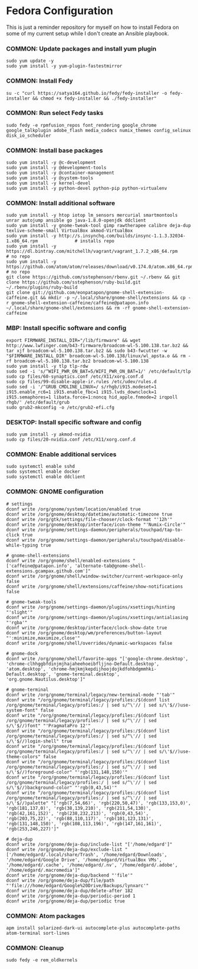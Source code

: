 Fedora Configuration
====================

This is just a reminder repository for myself on how to install Fedora on some of my current setup while I don't create an Ansible playbook.

### COMMON: Update packages and install yum plugin
    sudo yum update -y
    sudo yum install -y yum-plugin-fastestmirror

### COMMON: Install Fedy
    su -c "curl https://satya164.github.io/fedy/fedy-installer -o fedy-installer && chmod +x fedy-installer && ./fedy-installer"

### COMMON: Run select Fedy tasks
    sudo fedy -e rpmfusion_repos font_rendering google_chrome google_talkplugin adobe_flash media_codecs numix_themes config_selinux disk_io_scheduler

### COMMON: Install base packages
    sudo yum install -y @c-development
    sudo yum install -y @development-tools
    sudo yum install -y @container-management
    sudo yum install -y @system-tools
    sudo yum install -y kernel-devel
    sudo yum install -y python-devel python-pip python-virtualenv

### COMMON: Install additional software
    sudo yum install -y htop iotop lm_sensors mercurial smartmontools unrar autojump ansible go java-1.8.0-openjdk ddclient
    sudo yum install -y gnome-tweak-tool gimp rawtherapee calibre deja-dup texlive-scheme-small VirtualBox akmod-VirtualBox
    sudo yum install -y http://s.insynchq.com/builds/insync-1.1.3.32034-1.x86_64.rpm              # installs repo
    sudo yum install -y https://dl.bintray.com/mitchellh/vagrant/vagrant_1.7.2_x86_64.rpm         # no repo
    sudo yum install -y https://github.com/atom/atom/releases/download/v0.174.0/atom.x86_64.rpm   # no repo
    git clone https://github.com/sstephenson/rbenv.git ~/.rbenv && git clone https://github.com/sstephenson/ruby-build.git ~/.rbenv/plugins/ruby-build
    git clone git://github.com/eonpatapon/gnome-shell-extension-caffeine.git && mkdir -p ~/.local/share/gnome-shell/extensions && cp -r gnome-shell-extension-caffeine/caffeine@patapon.info ~/.local/share/gnome-shell/extensions && rm -rf gnome-shell-extension-caffeine

### MBP: Install specific software and config
    export FIRMWARE_INSTALL_DIR="/lib/firmware" && wget http://www.lwfinger.com/b43-firmware/broadcom-wl-5.100.138.tar.bz2 && tar xjf broadcom-wl-5.100.138.tar.bz2 && sudo b43-fwcutter -w "$FIRMWARE_INSTALL_DIR" broadcom-wl-5.100.138/linux/wl_apsta.o && rm -rf broadcom-wl-5.100.138.tar.bz2 broadcom-wl-5.100.138
    sudo yum install -y tlp tlp-rdw
    sudo sed -i 's/^WIFI_PWR_ON_BAT=5/WIFI_PWR_ON_BAT=1/' /etc/default/tlp
    sudo cp files/60-synaptics.conf /etc/X11/xorg.conf.d
    sudo cp files/99-disable-apple-ir.rules /etc/udev/rules.d
    sudo sed -i '/^GRUB_CMDLINE_LINUX=/ s/rhgb/i915.modeset=1 i915.enable_rc6=1 i915.enable_fbc=1 i915.lvds_downclock=1 i915.semaphores=1 libata.force=1:noncq hid_apple.fnmode=2 irqpoll rhgb/' /etc/default/grub
    sudo grub2-mkconfig -o /etc/grub2-efi.cfg

### DESKTOP: Install specific software and config
    sudo yum install -y akmod-nvidia
    sudo cp files/20-nvidia.conf /etc/X11/xorg.conf.d

### COMMON: Enable additional services
    sudo systemctl enable sshd
    sudo systemctl enable docker
    sudo systemctl enable ddclient

### COMMON: GNOME configuration
    # settings
    dconf write /org/gnome/system/location/enabled true
    dconf write /org/gnome/desktop/datetime/automatic-timezone true
    dconf write /org/gtk/settings/file-chooser/clock-format "'12h'"
    dconf write /org/gnome/desktop/interface/icon-theme "'Numix-Circle'"
    dconf write /org/gnome/settings-daemon/peripherals/touchpad/tap-to-click true
    dconf write /org/gnome/settings-daemon/peripherals/touchpad/disable-while-typing true

    # gnome-shell-extensions
    dconf write /org/gnome/shell/enabled-extensions "['caffeine@patapon.info', 'alternate-tab@gnome-shell-extensions.gcampax.github.com']"
    dconf write /org/gnome/shell/window-switcher/current-workspace-only false
    dconf write /org/gnome/shell/extensions/caffeine/show-notifications false

    # gnome-tweak-tools
    dconf write /org/gnome/settings-daemon/plugins/xsettings/hinting "'slight'"
    dconf write /org/gnome/settings-daemon/plugins/xsettings/antialiasing "'rgba'"
    dconf write /org/gnome/desktop/interface/clock-show-date true
    dconf write /org/gnome/desktop/wm/preferences/button-layout "':minimize,maximize,close'"
    dconf write /org/gnome/shell/overrides/dynamic-workspaces false

    # gnome-dock
    dconf write /org/gnome/shell/favorite-apps "['google-chrome.desktop', 'chrome-clhhggbfdinjmjhajaheehoeibfljjno-Default.desktop', 'atom.desktop', 'chrome-hmjkmjkepdijhoojdojkdfohbdgmmhki-Default.desktop', 'gnome-terminal.desktop', 'org.gnome.Nautilus.desktop']"

    # gnome-terminal
    dconf write /org/gnome/terminal/legacy/new-terminal-mode "'tab'"
    dconf write "/org/gnome/terminal/legacy/profiles:/$(dconf list /org/gnome/terminal/legacy/profiles:/ | sed s/^\'// | sed s/\'$//)use-system-font" false
    dconf write "/org/gnome/terminal/legacy/profiles:/$(dconf list /org/gnome/terminal/legacy/profiles:/ | sed s/^\'// | sed s/\'$//)font" "'PragmataPro 12'"
    dconf write "/org/gnome/terminal/legacy/profiles:/$(dconf list /org/gnome/terminal/legacy/profiles:/ | sed s/^\'// | sed s/\'$//)login-shell" true
    dconf write "/org/gnome/terminal/legacy/profiles:/$(dconf list /org/gnome/terminal/legacy/profiles:/ | sed s/^\'// | sed s/\'$//)use-theme-colors" false
    dconf write "/org/gnome/terminal/legacy/profiles:/$(dconf list /org/gnome/terminal/legacy/profiles:/ | sed s/^\'// | sed s/\'$//)foreground-color" "'rgb(131,148,150)'"
    dconf write "/org/gnome/terminal/legacy/profiles:/$(dconf list /org/gnome/terminal/legacy/profiles:/ | sed s/^\'// | sed s/\'$//)background-color" "'rgb(0,43,54)'"
    dconf write "/org/gnome/terminal/legacy/profiles:/$(dconf list /org/gnome/terminal/legacy/profiles:/ | sed s/^\'// | sed s/\'$//)palette" "['rgb(7,54,66)', 'rgb(220,50,47)', 'rgb(133,153,0)', 'rgb(181,137,0)', 'rgb(38,139,210)', 'rgb(211,54,130)', 'rgb(42,161,152)', 'rgb(238,232,213)', 'rgb(0,43,54)', 'rgb(203,75,22)', 'rgb(88,110,117)', 'rgb(101,123,131)', 'rgb(131,148,150)', 'rgb(108,113,196)', 'rgb(147,161,161)', 'rgb(253,246,227)']"

    # deja-dup
    dconf write /org/gnome/deja-dup/include-list "['/home/edgard']"
    dconf write /org/gnome/deja-dup/exclude-list "['/home/edgard/.local/share/Trash', '/home/edgard/Downloads', '/home/edgard/Google Drive', '/home/edgard/VirtualBox VMs', '/home/edgard/.cache', '/home/edgard/.nv', '/home/edgard/.adobe', '/home/edgard/.macromedia']"
    dconf write /org/gnome/deja-dup/backend "'file'"
    dconf write /org/gnome/deja-dup/file/path "'file:///home/edgard/Google%20Drive/Backups/lynxarc'"
    dconf write /org/gnome/deja-dup/delete-after 182
    dconf write /org/gnome/deja-dup/periodic-period 1
    dconf write /org/gnome/deja-dup/periodic true

### COMMON: Atom packages
    apm install solarized-dark-ui autocomplete-plus autocomplete-paths atom-terminal sort-lines

### COMMON: Cleanup
    sudo fedy -e rem_oldkernels
